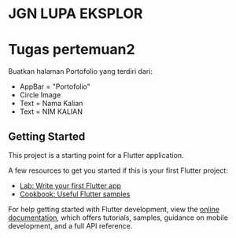 # JGN LUPA EKSPLOR
# Tugas pertemuan2
Buatkan halaman Portofolio yang terdiri dari:
  - AppBar = "Portofolio"
  - Circle Image
  - Text = Nama Kalian
  - Text = NIM KALIAN

## Getting Started

This project is a starting point for a Flutter application.

A few resources to get you started if this is your first Flutter project:

- [Lab: Write your first Flutter app](https://docs.flutter.dev/get-started/codelab)
- [Cookbook: Useful Flutter samples](https://docs.flutter.dev/cookbook)

For help getting started with Flutter development, view the
[online documentation](https://docs.flutter.dev/), which offers tutorials,
samples, guidance on mobile development, and a full API reference.
